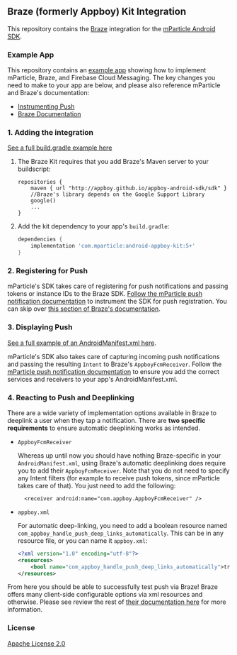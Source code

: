 ## Braze (formerly Appboy) Kit Integration

This repository contains the [Braze](https://www.braze.com/) integration for the [mParticle Android SDK](https://github.com/mParticle/mparticle-android-sdk).

### Example App

This repository contains an [example app](https://github.com/mparticle-integrations/mparticle-android-integration-appboy/tree/master/example) showing how to implement mParticle, Braze, and Firebase Cloud Messaging. The key changes you need to make to your app are below, and please also reference mParticle and Braze's documentation:

- [Instrumenting Push](https://docs.mparticle.com/developers/sdk/android/push-notifications)
- [Braze Documentation](https://docs.mparticle.com/integrations/braze/event)

### 1. Adding the integration

[See a full build.gradle example here](https://github.com/mparticle-integrations/mparticle-android-integration-appboy/blob/master/example/build.gradle)

1. The Braze Kit requires that you add Braze's Maven server to your buildscript:

    ```
    repositories {
        maven { url "http://appboy.github.io/appboy-android-sdk/sdk" }
        //Braze's library depends on the Google Support Library
        google()
        ...
    }
    ```

2. Add the kit dependency to your app's `build.gradle`:

    ```groovy
    dependencies {
        implementation 'com.mparticle:android-appboy-kit:5+'
    }
    ```

### 2. Registering for Push

mParticle's SDK takes care of registering for push notifications and passing tokens or instance IDs to the Braze SDK. [Follow the mParticle push notification documentation](https://docs.mparticle.com/developers/sdk/android/push-notifications#register-for-push-notifications) to instrument the SDK for push registration. You can skip over [this section of Braze's documentation](https://www.braze.com/docs/developer_guide/platform_integration_guides/android/push_notifications/integration/#registering-for-push).

### 3. Displaying Push

[See a full example of an AndroidManifest.xml here](https://github.com/mparticle-integrations/mparticle-android-integration-appboy/blob/master/example/src/main/AndroidManifest.xml).

mParticle's SDK also takes care of capturing incoming push notifications and passing the resulting `Intent` to Braze's `AppboyFcmReceiver`. Follow the [mParticle push notification documentation](https://docs.mparticle.com/developers/sdk/android/push-notifications#display-push-notifications) to ensure you add the correct services and receivers to your app's AndroidManifest.xml.

### 4. Reacting to Push and Deeplinking

There are a wide variety of implementation options available in Braze to deeplink a user when they tap a notification. There are **two specific requirements** to ensure automatic deeplinking works as intended.

- `AppboyFcmReceiver`

    Whereas up until now you should have nothing Braze-specific in your `AndroidManifest.xml`, using Braze's automatic deeplinking does require you to add their `AppboyFcmReceiver`. Note that you do not need to specify any Intent filters (for example to receive push tokens, since mParticle takes care of that). You just need to add the following:

        <receiver android:name="com.appboy.AppboyFcmReceiver" />
    
- `appboy.xml`

    For automatic deep-linking, you need to add a boolean resource named `com_appboy_handle_push_deep_links_automatically`. This can be in any resource file, or you can name it `appboy.xml`:

    ```xml
    <?xml version="1.0" encoding="utf-8"?>
    <resources>
        <bool name="com_appboy_handle_push_deep_links_automatically">true</bool>
    </resources>
    ```


From here you should be able to successfully test push via Braze! Braze offers many client-side configurable options via xml resources and otherwise. Please see review the rest of [their documentation here](https://www.braze.com/docs/developer_guide/platform_integration_guides/android/push_notifications/integration/#step-3-add-deep-links) for more information.

### License

[Apache License 2.0](http://www.apache.org/licenses/LICENSE-2.0)
